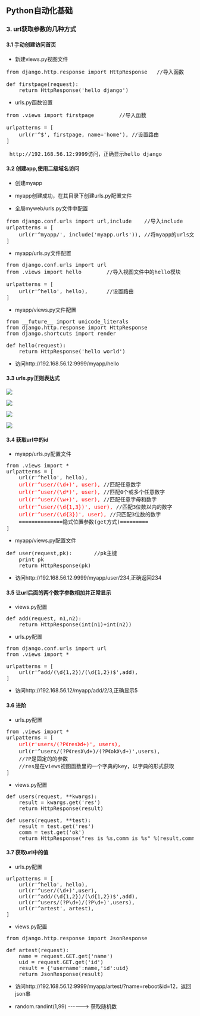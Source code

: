 ## Python自动化基础

### 3. url获取参数的几种方式

#### 3.1 手动创建访问首页

- 新建views.py视图文件

<pre>
from django.http.response import HttpResponse	//导入函数

def firstpage(request):
    return HttpResponse('hello django')
</pre>

- urls.py函数设置

<pre>
from .views import firstpage		//导入函数

urlpatterns = [
    url(r'^$', firstpage, name='home'),	//设置路由
]

 http://192.168.56.12:9999访问，正确显示hello django
</pre>

#### 3.2 创建app,使用二级域名访问

- 创建myapp

- myapp创建成功，在其目录下创建urls.py配置文件

- 全局myweb/urls.py文件中配置

<pre>
from django.conf.urls import url,include 	//导入include
urlpatterns = [
    url(r'^myapp/', include('myapp.urls')),	//将myapp的urls文件引入
]
</pre>

- myapp/urls.py文件配置

<pre>
from django.conf.urls import url
from .views import hello		//导入视图文件中的hello模块

urlpatterns = [
    url(r'^hello', hello),		//设置路由
]
</pre>

- myapp/views.py文件配置

<pre>
from __future__ import unicode_literals
from django.http.response import HttpResponse
from django.shortcuts import render

def hello(request):
    return HttpResponse('hello world')
</pre>

- 访问http://192.168.56.12:9999/myapp/hello

#### 3.3 urls.py正则表达式

![](https://github.com/cupid-lx/gitdir/blob/master/image/20.png?raw=true)

![](https://github.com/cupid-lx/gitdir/blob/master/image/21.png?raw=true)

![](https://github.com/cupid-lx/gitdir/blob/master/image/22.png?raw=true)

![](https://github.com/cupid-lx/gitdir/blob/master/image/23.png?raw=true)


#### 3.4 获取url中的id
- myapp/urls.py配置文件

<pre>
from .views import *
urlpatterns = [
    url(r'^hello', hello),
    <font color='red'>url(r'^user/(\d+)', user),</font>	//匹配任意数字
    <font color='red'>url(r'^user/(\d*)', user),</font>	//匹配0个或多个任意数字
    <font color='red'>url(r'^user/(\w+)', user),</font>	//匹配任意字母和数字
    <font color='red'>url(r'^user/(\d{1,3})', user),</font>	//匹配3位数以内的数字
    <font color='red'>url(r'^user/(\d{3})', user),</font> //只匹配3位数的数字
    ==============隐式位置参数(get方式)=========
]
</pre>

- myapp/views.py配置文件

<pre>
def user(request,pk):		//pk主键
    print pk
    return HttpResponse(pk)
</pre>

- 访问http://192.168.56.12:9999/myapp/user/234,正确返回234

#### 3.5 让url后面的两个数字参数相加并正常显示

- views.py配置

<pre>
def add(request, n1,n2):
    return HttpResponse(int(n1)+int(n2))
</pre>

- urls.py配置

<pre>
from django.conf.urls import url
from .views import *

urlpatterns = [
    url(r'^add/(\d{1,2})/(\d{1,2})$',add),
]
</pre>

- 访问http://192.168.56.12/myapp/add/2/3,正确显示5

#### 3.6 进阶

- urls.py配置

<pre>
from .views import *
urlpatterns = [
    <font color='red'>url(r'users/(?P《res》d+)', users),</font>
    url(r'^users/(?P《res》\d+)/(?P《ok》\d+)',users),
	//?P是固定的的参数
	//res是在views视图函数里的一个字典的key，以字典的形式获取
]
</pre>

- views.py配置

<pre>
def users(request, **kwargs):
    result = kwargs.get('res')
    return HttpResponse(result)

def users(request, **test):
    result = test.get('res')
    comm = test.get('ok')
    return HttpResponse("res is %s,comm is %s" %(result,comm))
</pre>

#### 3.7 获取url中的值

- urls.py配置

<pre>
urlpatterns = [
    url(r'^hello', hello),
    url(r'^user/(\d+)',user),
    url(r'^add/(\d{1,2})/(\d{1,2})$',add),
    url(r'^users/(?P<res>\d+)/(?P<ok>\d+)',users),
    url(r'^artest', artest),
]
</pre>

- views.py配置

<pre>
from django.http.response import JsonResponse

def artest(request):
    name = request.GET.get('name')
    uid = request.GET.get('id')
    result = {'username':name,'id':uid}
    return JsonResponse(result)
</pre>

- 访问http://192.168.56.12:9999/myapp/artest/?name=reboot&id=12，返回json串


- random.randint(1,99) ------> 获取随机数